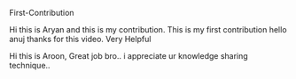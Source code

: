 First-Contribution

Hi this is Aryan and this is my contribution.
This is my first contribution
hello anuj thanks for this video. Very Helpful

Hi this is Aroon, Great job bro.. i appreciate ur knowledge sharing technique..
